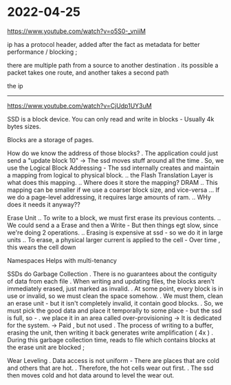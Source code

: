# 2022-04-25

https://www.youtube.com/watch?v=o5S0-_vniiM

ip has a protocol header, added after the fact as metadata  for better performance / blocking ; 


there are multiple path from a source to another destination
    . its possible a packet takes one route, and another takes a second path

the ip 


____

https://www.youtube.com/watch?v=CjUdp1UY3uM

SSD is a block device. You can only read and write in blocks - Usually 4k bytes sizes.


Blocks are a storage of pages.

How do we know the address of those blocks?
    . The application could just send a "update block 10" -> The ssd moves stuff around all the time
    . So, we use the Logical Block Addressing - The ssd internally creates and maintain a mapping from logical to physical block.
        .. the Flash Translation Layer is what does this mapping. 
        .. Where does it store the mapping? DRAM 
        .. This mapping can be smaller if we use a coarser block size, and vice-versa
            ... If we do a page-level addressing, it requires large amounts of ram. 
    .. WHy does it needs it anyway??

Erase Unit
    .. To write to a block, we must first erase its previous contents. 
    .. We could send a a Erase and then a Write - But then things egt slow, since we're doing 2 operations. 
    .. Erasing is expensive at ssd - so we do it in large units
    .. To erase, a physical larger current is applied to the cell - Over time , this wears the cell down
    
Namespaces
    Helps with multi-tenancy


SSDs do Garbage Collection
    . There is no guarantees about the contiguity of data from each file
    . When writing and updating files, the blocks aren't immediately erased, just marked as invalid. 
    . At some point, every block is in use or invalid, so we must clean the space somehow. 
    . We must them, clean an erase unit - but it isn't completely invalid, it contain good blocks.
    . So, we must pick the good data and place it temporally to some place - but the ssd is full, so -
    . we place it in an area called over-provisioning -> It is dedicated for the system.  -> Paid , but not used
    . The process of writing to a buffer, erasing the unit, then writing it back generates write amplification ( 4x )
    . During this garbage collection time, reads to file which contains blocks at the erase unit are blocked ;

Wear Leveling
    . Data access is not uniform - There are places that are cold and others that are hot. 
    . Therefore, the hot cells wear out first. 
    . The ssd then moves cold and hot data around to level the wear out. 


# 
